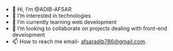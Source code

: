 - 👋 Hi, I’m @ADIB-AFSAR
- 👀 I’m interested in technologies
- 🌱 I’m currently learning web development
- 💞️ I’m looking to collaborate on projects dealing with front-end development
- 📫 How to reach me email- afsaradib786@gmail.com.
<!---
ADIB-AFSAR/ADIB-AFSAR is a ✨ special ✨ repository because its `README.md` (this file) appears on your GitHub profile.
You can click the Preview link to take a look at your changes.
--->
